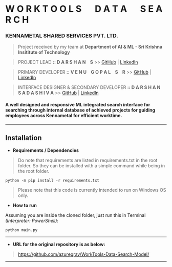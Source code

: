 # W O R K T O O L S &emsp; D A T A &emsp; S E A R C H

### KENNAMETAL SHARED SERVICES PVT. LTD.

> Project received by my team at **Department of AI & ML - Sri Krishna Insititute of Technology**

> PROJECT LEAD **:: D A R S H A N &ensp; S** >> [GitHub](https://github.com/azuregray/) | [LinkedIn](https://linkedin.com/in/arcticblue)

> PRIMARY DEVELOPER **:: V E N U &ensp; G O P A L &ensp; S &ensp; R** >> [GitHub](https://github.com/srvenu) | [LinkedIn](https://www.linkedin.com/in/venu-s-raj)

> INTERFACE DESIGNER & SECONDARY DEVELOPER **:: D A R S H A N &ensp; S A D A S H I V A** >> [GitHub](https://github.com/darshansadashiva) | [LinkedIn](http://linkedin.com/in/darshansadashiva)

#### A well designed and responsive ML integrated search interface for searching through internal database of achieved projects for guiding employees across Kennametal for efficient worktime.
---
## Installation

- **Requirements / Dependencies**

> Do note that requirements are listed in requirements.txt in the root folder. So they can be installed with a simple command while being in the root folder.

```
python -m pip install -r requirements.txt
```

> Please note that this code is currently intended to run on Windows OS only.

- **How to run**

Assuming you are inside the cloned folder, just run this in Terminal *(Interpreter: PowerShell)*:
```
python main.py
```
---
- **URL for the original repository is as below:**

> https://github.com/azuregray/WorkTools-Data-Search-Model/

---
